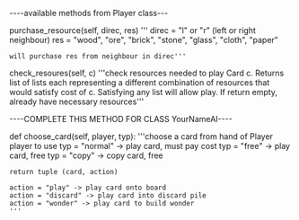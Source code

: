 ----available methods from Player class---

purchase_resource(self, direc, res)
  ''' direc = "l" or "r" (left or right neighbour)
	res = "wood", "ore", "brick", "stone", "glass", "cloth", "paper"
	
	will purchase res from neighbour in direc'''

check_resoures(self, c)
	'''check resources needed to play Card c.
	Returns list of lists each representing a different combination of resources that
	would satisfy cost of c. Satisfying any list will allow play. If return empty, already
	have necessary resources'''





----COMPLETE THIS METHOD FOR CLASS YourNameAI----

def choose_card(self, player, typ):
	'''choose a card from hand of Player player to use
	typ = "normal" -> play card, must pay cost
	typ = "free" -> play card, free
	typ = "copy" -> copy card, free

	return tuple (card, action)

	action = "play" -> play card onto board
	action = "discard" -> play card into discard pile
	action = "wonder" -> play card to build wonder
	'''

